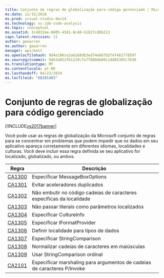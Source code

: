 ```yaml
---
title: Conjunto de regras de globalização para código gerenciado | Microsoft Docs
ms.date: 11/15/2016
ms.prod: visual-studio-dev14
ms.technology: vs-ide-code-analysis
ms.topic: conceptual
ms.assetid: 3c4032ee-0805-4581-8c48-b1827cd6b213
caps.latest.revision: 11
author: gewarren
ms.author: gewarren
manager: wpickett
ms.openlocfilehash: 9d4e196ce3a6168db3ed74e667b5f4f48177859f
ms.sourcegitcommit: 94b3a052fb1229c7e7f8804b09c1d403385c7630
ms.translationtype: MT
ms.contentlocale: pt-BR
ms.lasthandoff: 04/23/2019
ms.locfileid: "68201403"
---
```

# <a name="globalization-rules-rule-set-for-managed-code"></a>Conjunto de regras de globalização para código gerenciado
[!INCLUDE[vs2017banner](../includes/vs2017banner.md)]

Você pode usar as regras de globalização da Microsoft conjunto de regras para se concentrar em problemas que podem impedir que os dados em seu aplicativo apareça corretamente em diferentes idiomas, localidades e culturas. Você deve incluir essa regra definida se seu aplicativo for localizado, globalizado, ou ambos.  
  
|Regra|Descrição|  
|----------|-----------------|  
|[CA1300](../code-quality/ca1300-specify-messageboxoptions.md)|Especificar MessageBoxOptions|  
|[CA1301](../code-quality/ca1301-avoid-duplicate-accelerators.md)|Evitar aceleradores duplicados|  
|[CA1302](../code-quality/ca1302-do-not-hardcode-locale-specific-strings.md)|Não embutir no código cadeias de caracteres específicas da localidade|  
|[CA1303](../code-quality/ca1303-do-not-pass-literals-as-localized-parameters.md)|Não passar literais como parâmetros localizados|  
|[CA1304](../code-quality/ca1304-specify-cultureinfo.md)|Especificar CultureInfo|  
|[CA1305](../code-quality/ca1305-specify-iformatprovider.md)|Especificar IFormatProvider|  
|[CA1306](../code-quality/ca1306-set-locale-for-data-types.md)|Definir localidade para tipos de dados|  
|[CA1307](../code-quality/ca1307-specify-stringcomparison.md)|Especificar StringComparison|  
|[CA1308](../code-quality/ca1308-normalize-strings-to-uppercase.md)|Normalizar cadeias de caracteres em maiúsculas|  
|[CA1309](../code-quality/ca1309-use-ordinal-stringcomparison.md)|Usar StringComparison ordinal|  
|[CA2101](../code-quality/ca2101-specify-marshaling-for-p-invoke-string-arguments.md)|Especificar marshaling para argumentos de cadeias de caracteres P/Invoke|
